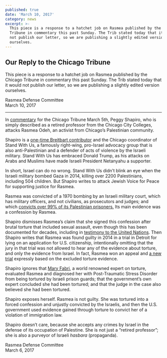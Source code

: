```yaml
---
published: true
date: 'March 10, 2017'
category: news
excerpt: >-
  This piece is a response to a hatchet job on Rasmea published by the Chicago
  Tribune in commentary this past Sunday. The Trib stated today that it would
  not publish our letter, so we are publishing a slightly edited version
  ourselves.
---
```

## Our Reply to the Chicago Tribune

This piece is a response to a hatchet job on Rasmea published by the Chicago Tribune in commentary this past Sunday. The Trib stated today that it would not publish our letter, so we are publishing a slightly edited version ourselves.

Rasmea Defense Committee
<br>March 10, 2017

___


In [commentary](http://www.chicagotribune.com/news/opinion/commentary/ct-jewish-rasmieh-yousef-odeh-bombing-perspec-0306-jm-20170302-story.html) for the Chicago Tribune March 5th, Peggy Shapiro, who is simply described as a retired professor from the Chicago City Colleges, attacks Rasmea Odeh, an activist from Chicago’s Palestinian community.
 
Shapiro is a [one-time Breitbart contributor](http://www.breitbart.com/national-security/2013/07/18/tiaa-cref-divestment-from-israel-dismissed-again/) and the Chicago coordinator of Stand With Us, a famously right-wing, pro-Israel advocacy group that is also anti-Palestinian and a defender of acts of violence by the Israeli military. Stand With Us has embraced Donald Trump, as his attacks on Arabs and Muslims have made Israeli President Netanyahu a supporter.
 
In short, Israel can do no wrong. Stand With Us didn’t blink an eye when the Israeli military bombed Gaza in 2014, killing over 2200 Palestinians, including 504 children. But Shapiro writes to attack Jewish Voice for Peace for supporting justice for Rasmea.
 
Rasmea was convicted of a 1970 bombing by an Israeli military court, which has military officers, and not civilians, as prosecutors and judges; and which [convicts over 99% of its Palestinian prisoners.](http://www.haaretz.com/nearly-100-of-all-military-court-cases-in-west-bank-end-in-conviction-haaretz-learns-1.398369) Its main evidence was a confession by Rasmea.
 
Shapiro dismisses Rasmea’s claim that she signed this confession after brutal torture that included sexual assault, even though this has been documented for decades, including in [testimony to the United Nations](https://www.scribd.com/document/323356610/Rasmea-Odeh-Testimony-at-UN-Compiled-by-Joshua-Ruebner). Then Shapiro writes that Rasmea was found guilty in 2014 in a trial in Detroit for lying on an application for U.S. citizenship, intentionally omitting that the jury in that trial was not allowed to hear any of the evidence about torture, and only the evidence from Israel. In fact, Rasmea won an appeal and [a new trial](http://justice4rasmea.org/news/2016/12/06/rasmea-gets-new-trial/) expressly based on the excluded torture evidence. 
 
Shapiro ignores that [Mary Fabri](http://www.healtorture.org/expert/mary-fabri), a world renowned expert on torture, evaluated Rasmea and diagnosed her with Post-Traumatic Stress Disorder from being tortured by Israeli prison guards; that the government’s own expert concluded she had been tortured; and that the judge in the case also believed she had been tortured.
 
Shapiro exposes herself. Rasmea is not guilty. She was tortured into a forced confession and unjustly convicted by the Israelis, and then the U.S. government used evidence gained through torture to convict her of a violation of immigration law.
 
Shapiro doesn’t care, because she accepts any crimes by Israel in the defense of its occupation of Palestine. She is not just a “retired professor”; she is also a purveyor of Israeli _hasbara_ (propaganda).

Rasmea Defense Committee
<br>March 6, 2017
